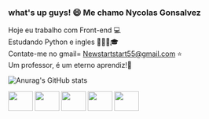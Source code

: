 ### what's up guys! 😄 Me chamo Nycolas Gonsalvez


Hoje eu trabalho com Front-end 💻 <br/>
Estudando Python e ingles 👨🏻‍🎓🎓 <br/>
Contate-me no gmail= Newstartstart55@gmail.com ⭐️ <br/>
Um professor, é um eterno aprendiz!🧠 <br/>

  
![Anurag's GitHub stats](https://github-readme-stats.vercel.app/api?username=IMystick&show_icons=true&theme=radical)

<div>
<img src="https://cdn.jsdelivr.net/gh/devicons/devicon/icons/css3/css3-original.svg" width="50" height="40" /> 
<img src="https://cdn.jsdelivr.net/gh/devicons/devicon/icons/html5/html5-original.svg" width="50" height="40" />
<img src="https://cdn.jsdelivr.net/gh/devicons/devicon/icons/javascript/javascript-original.svg" width="50" height="40" />
<img src="https://cdn.jsdelivr.net/gh/devicons/devicon/icons/python/python-original.svg" width="50" height="40" /> 
<img src="https://cdn.jsdelivr.net/gh/devicons/devicon/icons/vscode/vscode-original.svg" width="50" height="40" />
</div>
          
          
          
       
          
          
          


